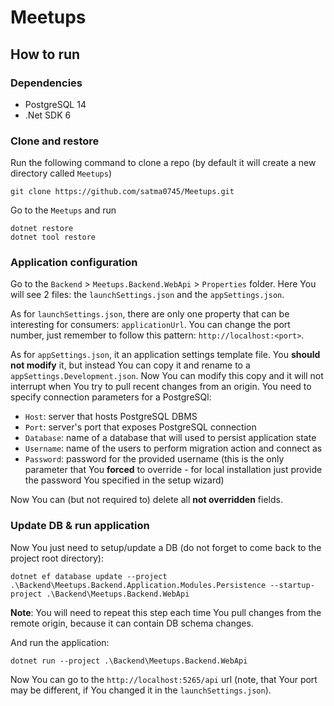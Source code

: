 # Meetups


## How to run


### Dependencies

- PostgreSQL 14
- .Net SDK 6


### Clone and restore

Run the following command to clone a repo (by default it will create a new directory called `Meetups`)
```
git clone https://github.com/satma0745/Meetups.git
```

Go to the `Meetups` and run
```
dotnet restore
dotnet tool restore
```


### Application configuration

Go to the `Backend` > `Meetups.Backend.WebApi` > `Properties` folder.
Here You will see 2 files: the `launchSettings.json` and the `appSettings.json`.

As for `launchSettings.json`, there are only one property that can be interesting for consumers: `applicationUrl`.
You can change the port number, just remember to follow this pattern: `http://localhost:<port>`.

As for `appSettings.json`, it an application settings template file.
You **should not modify** it, but instead You can copy it and rename to a `appSettings.Development.json`.
Now You can modify this copy and it will not interrupt when You try to pull recent changes from an origin.
You need to specify connection parameters for a PostgreSQl:
- `Host`: server that hosts PostgreSQL DBMS
- `Port`: server's port that exposes PostgreSQL connection
- `Database`: name of a database that will used to persist application state
- `Username`: name of the users to perform migration action and connect as
- `Password`: password for the provided username (this is the only parameter that You **forced** to override - for local installation just provide the password You specified in the setup wizard)

Now You can (but not required to) delete all **not overridden** fields.


### Update DB & run application

Now You just need to setup/update a DB (do not forget to come back to the project root directory):
```
dotnet ef database update --project .\Backend\Meetups.Backend.Application.Modules.Persistence --startup-project .\Backend\Meetups.Backend.WebApi
```
**Note**: You will need to repeat this step each time You pull changes from the remote origin, because it can contain DB schema changes.

And run the application:
```
dotnet run --project .\Backend\Meetups.Backend.WebApi
```

Now You can go to the `http://localhost:5265/api` url (note, that Your port may be different, if You changed it in the `launchSettings.json`).
